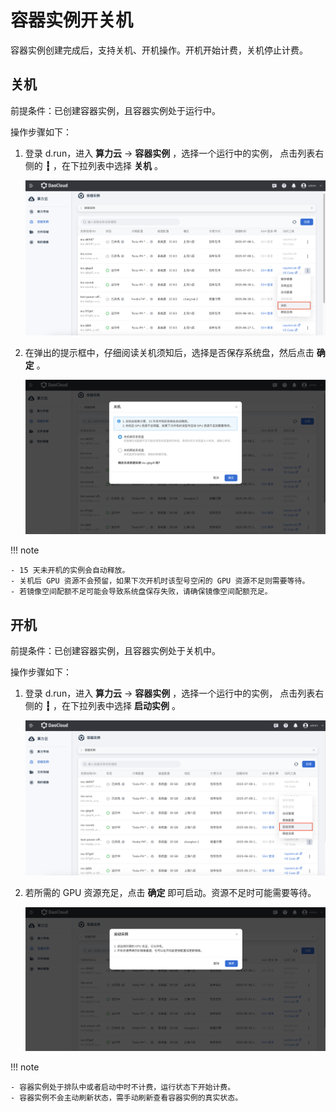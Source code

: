 # 容器实例开关机

容器实例创建完成后，支持关机、开机操作。开机开始计费，关机停止计费。

## 关机

前提条件：已创建容器实例，且容器实例处于运行中。
  
操作步骤如下：

1. 登录 d.run，进入 **算力云** -> **容器实例** ，选择一个运行中的实例，
   点击列表右侧的 **┇** ，在下拉列表中选择 **关机** 。

    ![关机1](./images/poweroff1.png)

1. 在弹出的提示框中，仔细阅读关机须知后，选择是否保存系统盘，然后点击 **确定** 。

    ![关机2](./images/poweroff2.png)

!!! note

    - 15 天未开机的实例会自动释放。
    - 关机后 GPU 资源不会预留，如果下次开机时该型号空闲的 GPU 资源不足则需要等待。
    - 若镜像空间配额不足可能会导致系统盘保存失败，请确保镜像空间配额充足。

## 开机

前提条件：已创建容器实例，且容器实例处于关机中。
  
操作步骤如下：

1. 登录 d.run，进入 **算力云** -> **容器实例** ，选择一个运行中的实例，
   点击列表右侧的 **┇** ，在下拉列表中选择 **启动实例** 。

    ![开机1](./images/poweron1.png)

1. 若所需的 GPU 资源充足，点击 **确定** 即可启动。资源不足时可能需要等待。

    ![开机2](./images/poweron2.png)

!!! note

    - 容器实例处于排队中或者启动中时不计费，运行状态下开始计费。
    - 容器实例不会主动刷新状态，需手动刷新查看容器实例的真实状态。
